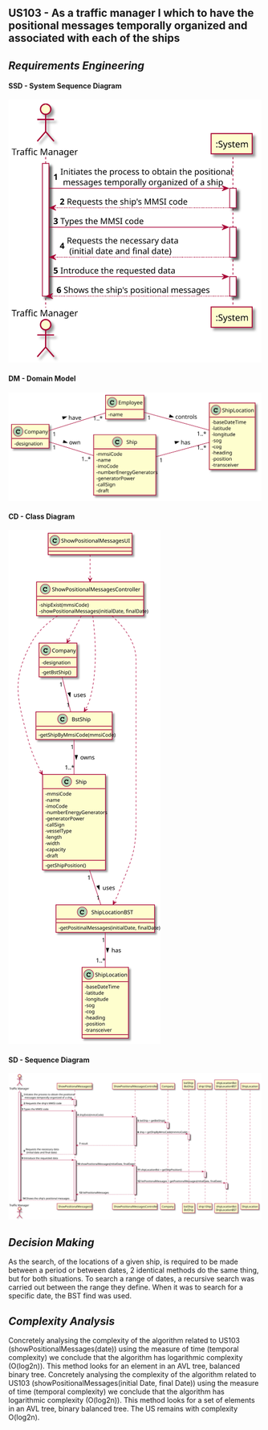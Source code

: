 ## US103 - As a traffic manager I which to have the positional messages temporally organized and associated with each of the ships

## *Requirements Engineering*
#### SSD - System Sequence Diagram
![SSD_US103](US103_SSD.svg)
#### DM - Domain Model
![DM_US103](US103_DM.svg)
#### CD - Class Diagram
![CD_US103](US103_CD.svg)
#### SD - Sequence Diagram
![SD_US103](US103_SD.svg)

## *Decision Making*
As the search, of the locations of a given ship, is required to be made between a period or between dates, 2 identical methods do the same thing, but for both situations. To search a range of dates, a recursive search was carried out between the range they define. When it was to search for a specific date, the BST find was used.

## *Complexity Analysis*
Concretely analysing the complexity of the algorithm related to US103
(showPositionalMessages(date)) using the measure of time (temporal complexity) we
conclude that the algorithm has logarithmic complexity (O(log2n)).
This method looks for an element in an AVL tree, balanced binary tree.
Concretely analysing the complexity of the algorithm related to US103
(showPositionalMessages(initial Date, final Date)) using the measure of time (temporal
complexity) we conclude that the algorithm has logarithmic complexity (O(log2n)).
This method looks for a set of elements in an AVL tree, binary balanced tree.
The US remains with complexity O(log2n).
